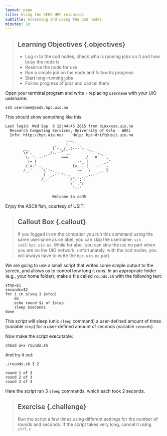 ```yaml
---
layout: page
title: Using the CEES HPC resources
subtitle: Accessing and using the cod nodes
minutes: 10
---
```

> ## Learning Objectives {.objectives}
>
> * Log in to the cod nodes, check who is running jobs on it and how busy the node is
> * Reserve the node for use
> * Run a simple job on the node and follow its progress
> * Start long-running jobs
> * Follow progress of jobs and cancel them


Open your terminal program and write - replacing `username` with your UiO username:

~~~ {.bash}
ssh username@cod5.hpc.uio.no
~~~

This should show something like this:

~~~ {.output}
Last login: Wed Sep  9 12:44:45 2015 from bioxxxxx.uio.no
  Research Computing Services, University of Oslo - ABEL
  Info: http://hpc.uio.no/    Help: hpc-drift@usit.uio.no
                           ,__
                           |  `'.
        __           |`-._/_.:---`-.._
        \='.       _/..--'`__         `'-._
         \- '-.--"`      ===        /   o  `',
          )= (                 .--_ |       _.'
         /_=.'-._             {=_-_ |   .--`-.
        /_.'    `\`'-._        '-=   \    _.'5
                 )  _.-'`'-..       _..-'`
                /_.'        `/";';`|
                             \` .'/
                              '--'

                     Welcome to cod5

~~~
Enjoy the ASCII fish, courtesy of USIT!

> ## Callout Box {.callout}
>
> If you logged in on the computer you run this command using the same username as on abel, you can skip the username: `ssh cod5.hpc.uio.no`. While for abel, you can skip the uio.no part when you are on the UiO network, unfortunately, with the cod nodes, you will always have to write the `hpc.uio.no` part. 

We are going to use a small script that writes some simple output to the screen, and allows us to control how long it runs. In an appropriate folder (e.g., your home folder), make a file called `rounds.sh` with the following text:

```
stop=$1
seconds=$2
for i in $(seq 1 $stop)
	do
	echo round $i of $stop
	sleep $seconds
done
```
This script will sleep (unix `sleep` command) a user-defined amount of times (variable `stop`) for a user-defined amount of seconds (variable `seconds`).

Now make the script executable:

~~~ {.bash}
chmod u+x rounds.sh
~~~

And try it out:

~~~ {.bash}
./rounds.sh 3 2
~~~

~~~ {.output}
round 1 of 3
round 2 of 3
round 3 of 3
~~~

Here the script ran 3 `sleep` commands, which each took 2 seconds.

> ## Exercise {.challenge}
>
> Run the script a few times using different settings for the number of rounds and seconds. If the script takes very long, cancel it using `ctrl-c`
